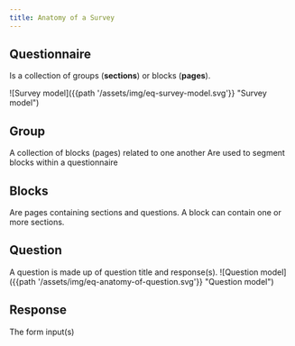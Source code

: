 ```yaml
---
title: Anatomy of a Survey
---
```

## Questionnaire
Is a collection of groups (__sections__) or blocks (__pages__).

![Survey model]({{path '/assets/img/eq-survey-model.svg'}} "Survey model")

## Group
A collection of blocks (pages) related to one another
Are used to segment  blocks within a questionnaire

## Blocks
Are pages containing sections and questions.
A block can contain one or more sections.

## Question
A question is made up of question title and response(s).
![Question model]({{path '/assets/img/eq-anatomy-of-question.svg'}} "Question model")

## Response
The form input(s)
